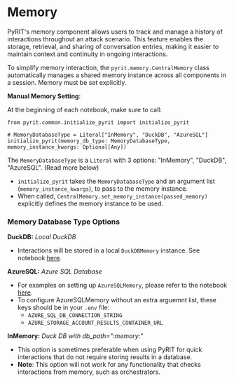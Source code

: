 # Memory

PyRIT's memory component allows users to track and manage a history of interactions throughout an attack scenario. This feature enables the storage, retrieval, and sharing of conversation entries, making it easier to maintain context and continuity in ongoing interactions.

To simplify memory interaction, the `pyrit.memory.CentralMemory` class automatically manages a shared memory instance across all components in a session. Memory must be set explicitly.

**Manual Memory Setting**:

At the beginning of each notebook, make sure to call:
```
from pyrit.common.initialize_pyrit import initialize_pyrit

# MemoryDatabaseType = Literal["InMemory", "DuckDB", "AzureSQL"]
initialize_pyrit(memory_db_type: MemoryDatabaseType, memory_instance_kwargs: Optional[Any])
```

The `MemoryDatabaseType` is a `Literal` with 3 options: "InMemory", "DuckDB", "AzureSQL". (Read more below)
   - `initialize_pyrit` takes the `MemoryDatabaseType` and an argument list (`memory_instance_kwargs`), to pass to the memory instance.
   - When called, `CentralMemory.set_memory_instance(passed_memory)` explicitly defines the memory instance to be used.

###  Memory Database Type Options

**DuckDB:** _Local DuckDB_
   - Interactions will be stored in a local `DuckDBMemory` instance. See notebook [here](./1_duck_db_memory.ipynb).

**AzureSQL:** _Azure SQL Database_
   - For examples on setting up `AzureSQLMemory`, please refer to the notebook [here](./7_azure_sql_memory_orchestrators.ipynb).
   - To configure AzureSQLMemory without an extra arguemnt list, these keys should be in your `.env` file:
     - `AZURE_SQL_DB_CONNECTION_STRING`
     - `AZURE_STORAGE_ACCOUNT_RESULTS_CONTAINER_URL`

**InMemory:** _Duck DB with db_path=":memory:"_
   - This option is sometimes preferable when using PyRIT for quick interactions that do not require storing results in a database.
   - **Note**: This option will not work for any functionality that checks interactions from memory, such as orchestrators.

